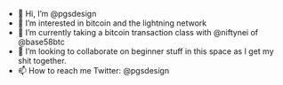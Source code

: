 - 👋 Hi, I’m @pgsdesign
- 👀 I’m interested in bitcoin and the lightning network
- 🌱 I’m currently taking a bitcoin transaction class with @niftynei of @base58btc
- 💞️ I’m looking to collaborate on beginner stuff in this space as I get my shit together.
- 📫 How to reach me Twitter: @pgsdesign

<!---
pgsdesign/pgsdesign is a ✨ special ✨ repository because its `README.md` (this file) appears on your GitHub profile.
You can click the Preview link to take a look at your changes.
--->
